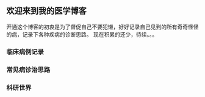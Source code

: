 ## 欢迎来到我的医学博客

开通这个博客的初衷是为了督促自己不要犯懒，好好记录自己见到的所有奇奇怪怪的病，记录下各种疾病的诊断思路。
现在积累的还少，待续。。。


### 临床病例记录


### 常见病诊治思路



### 科研世界

